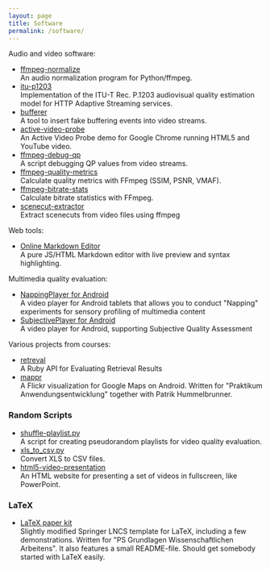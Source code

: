 ```yaml
---
layout: page
title: Software
permalink: /software/
---
```


Audio and video software:

*   [ffmpeg-normalize](https://github.com/slhck/ffmpeg-normalize)  
    An audio normalization program for Python/ffmpeg.
*   [itu-p1203](https://github.com/itu-p1203/itu-p1203)  
    Implementation of the ITU-T Rec. P.1203 audiovisual quality estimation model for HTTP Adaptive Streaming services.
*   [bufferer](https://github.com/slhck/bufferer)  
    A tool to insert fake buffering events into video streams.
*   [active-video-probe](https://github.com/slhck/active-video-probe)  
    An Active Video Probe demo for Google Chrome running HTML5 and YouTube video.
*   [ffmpeg-debug-qp](https://github.com/slhck/ffmpeg-debug-qp)  
    A script debugging QP values from video streams.
*   [ffmpeg-quality-metrics](https://github.com/slhck/ffmpeg-quality-metrics)  
    Calculate quality metrics with FFmpeg (SSIM, PSNR, VMAF).
*   [ffmpeg-bitrate-stats](https://github.com/slhck/ffmpeg-bitrate-stats)  
    Calculate bitrate statistics with FFmpeg.
*   [scenecut-extractor](https://github.com/slhck/scenecut-extractor)  
    Extract scenecuts from video files using ffmpeg

Web tools:

*   [Online Markdown Editor](/markdown)  
    A pure JS/HTML Markdown editor with live preview and syntax highlighting.

Multimedia quality evaluation:

*   [NappingPlayer for Android](https://github.com/slhck/napping-player)  
    A video player for Android tablets that allows you to conduct "Napping" experiments for sensory profiling of multimedia content
*   [SubjectivePlayer for Android](https://github.com/slhck/SubjectivePlayer)  
    A video player for Android, supporting Subjective Quality Assessment

Various projects from courses:

*   [retreval](http://github.com/slhck/retreval)  
    A Ruby API for Evaluating Retrieval Results
*   [mappr](http://code.google.com/p/mappr)  
    A Flickr visualization for Google Maps on Android. Written for "Praktikum Anwendungsentwicklung" together with Patrik Hummelbrunner.

### Random Scripts

*   [shuffle-playlist.py](https://gist.github.com/slhck/a88d3ff46d782bb77db21618fc438fdf)  
    A script for creating pseudorandom playlists for video quality evaluation.
*   [xls_to_csv.py](https://gist.github.com/slhck/c34b1b1f2a944e53be2ade4712b7e762)  
    Convert XLS to CSV files.
*   [html5-video-presentation](https://gist.github.com/slhck/5ca8205aa93e378edb38)  
    An HTML website for presenting a set of videos in fullscreen, like PowerPoint.

### LaTeX

*   [LaTeX paper kit](scripts/pa.wgi-paperkit.zip)  
    Slightly modified Springer LNCS template for LaTeX, including a few demonstrations. Written for "PS Grundlagen Wissenschaftlichen Arbeitens". It also features a small README-file. Should get somebody started with LaTeX easily.